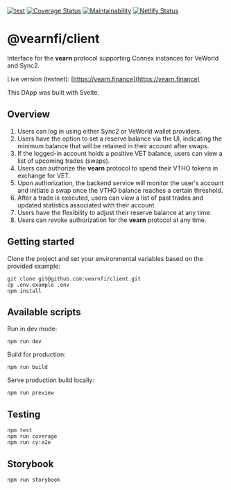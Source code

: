 [![test](https://github.com/veFarm/client/workflows/test/badge.svg)](https://github.com/veFarm/client/actions/workflows/test.yml)
[![Coverage Status](https://coveralls.io/repos/github/vearnfi/client/badge.svg?branch=main)](https://coveralls.io/github/vearnfi/client?branch=main) [![Maintainability](https://api.codeclimate.com/v1/badges/fdd1d0c953b7d5565216/maintainability)](https://codeclimate.com/github/veFarm/client/maintainability)
[![Netlify Status](https://api.netlify.com/api/v1/badges/c6966685-9414-4895-85f8-10b42cd3bc43/deploy-status)](https://app.netlify.com/sites/symphonious-macaron-41163f/deploys)

# @vearnfi/client

Interface for the **vearn** protocol supporting Connex instances for VeWorld and Sync2.

Live version (testnet): [https://vearn.finance](https://vearn.finance)

This DApp was built with Svelte.

## Overview

1. Users can log in using either Sync2 or VeWorld wallet providers.
2. Users have the option to set a reserve balance via the UI, indicating the minimum balance that will be retained in their account after swaps.
3. If the logged-in account holds a positive VET balance, users can view a list of upcoming trades (swaps).
4. Users can authorize the **vearn** protocol to spend their VTHO tokens in exchange for VET.
5. Upon authorization, the backend service will monitor the user's account and initiate a swap once the VTHO balance reaches a certain threshold.
6. After a trade is executed, users can view a list of past trades and updated statistics associated with their account.
7. Users have the flexibility to adjust their reserve balance at any time.
8. Users can revoke authorization for the **vearn** protocol at any time.

## Getting started

Clone the project and set your environmental variables based on the provided example:

```
git clone git@github.com:vearnfi/client.git
cp .env.example .env
npm install
```

## Available scripts

Run in dev mode:

```
npm run dev
```

Build for production:

```
npm run build
```

Serve production build locally:

```
npm run preview
```

## Testing

```
npm test
npm run coverage
npm run cy:e2e
```

## Storybook

```
npm run storybook
```

